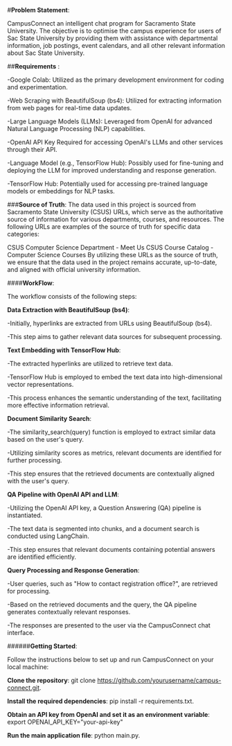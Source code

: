 #**Problem Statement**: 

CampusConnect an intelligent chat program for Sacramento State University. The objective is to optimise the campus experience for users of Sac State University by providing them with assistance with departmental information, job postings, event calendars, and all other relevant information about Sac State University.

##**Requirements** :

-Google Colab: Utilized as the primary development environment for coding and experimentation.

-Web Scraping with BeautifulSoup (bs4): Utilized for extracting information from web pages for real-time data updates.

-Large Language Models (LLMs): Leveraged from OpenAI for advanced Natural Language Processing (NLP) capabilities.

-OpenAI API Key Required for accessing OpenAI's LLMs and other services through their API.

-Language Model (e.g., TensorFlow Hub): Possibly used for fine-tuning and deploying the LLM for improved understanding and response generation.

-TensorFlow Hub: Potentially used for accessing pre-trained language models or embeddings for NLP tasks.

###**Source of Truth**:
The data used in this project is sourced from Sacramento State University (CSUS) URLs, which serve as the authoritative source of information for various departments, courses, and resources. The following URLs are examples of the source of truth for specific data categories:

CSUS Computer Science Department - Meet Us
CSUS Course Catalog - Computer Science Courses
By utilizing these URLs as the source of truth, we ensure that the data used in the project remains accurate, up-to-date, and aligned with official university information.



####**WorkFlow**:

The workflow consists of the following steps:

****Data Extraction with BeautifulSoup (bs4)****:

-Initially, hyperlinks are extracted from URLs using BeautifulSoup (bs4).

-This step aims to gather relevant data sources for subsequent processing.

****Text Embedding with TensorFlow Hub****:

-The extracted hyperlinks are utilized to retrieve text data.

-TensorFlow Hub is employed to embed the text data into high-dimensional vector representations.

-This process enhances the semantic understanding of the text, facilitating more effective information retrieval.

****Document Similarity Search****:

-The similarity_search(query) function is employed to extract similar data based on the user's query.

-Utilizing similarity scores as metrics, relevant documents are identified for further processing.

-This step ensures that the retrieved documents are contextually aligned with the user's query.

****QA Pipeline with OpenAI API and LLM****:

-Utilizing the OpenAI API key, a Question Answering (QA) pipeline is instantiated.

-The text data is segmented into chunks, and a document search is conducted using LangChain.

-This step ensures that relevant documents containing potential answers are identified efficiently.

****Query Processing and Response Generation****:

-User queries, such as "How to contact registration office?", are retrieved for processing.

-Based on the retrieved documents and the query, the QA pipeline generates contextually relevant responses.

-The responses are presented to the user via the CampusConnect chat interface.

######**Getting Started**:

Follow the instructions below to set up and run CampusConnect on your local machine:

****Clone the repository****: git clone https://github.com/yourusername/campus-connect.git.

****Install the required dependencies****: pip install -r requirements.txt.

****Obtain an API key from OpenAI and set it as an environment variable****: export OPENAI_API_KEY="your-api-key"

****Run the main application file****: python main.py.






